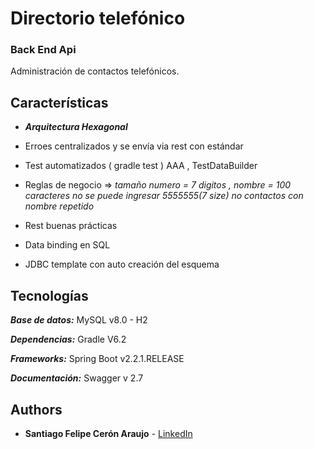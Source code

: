 # Directorio telefónico
### Back End Api

Administración de contactos telefónicos.

## Características
* ***Arquitectura Hexagonal***

* Erroes centralizados y se envía via rest con estándar
* Test automatizados ( gradle test ) AAA , TestDataBuilder
* Reglas de negocio => 
*tamaño numero = 7 digitos , nombre = 100 caracteres*
*no se puede ingresar 5555555(7 size)*
*no contactos con nombre repetido*
* Rest buenas prácticas
* Data binding en SQL
* JDBC template con auto creación del esquema


## Tecnologías

***Base de datos:*** MySQL v8.0 - H2

***Dependencias:*** Gradle V6.2 

***Frameworks:*** Spring Boot v2.2.1.RELEASE

***Documentación:*** Swagger v 2.7

## Authors

*   **Santiago Felipe Cerón Araujo** - [LinkedIn](https://www.linkedin.com/in/santiago-ceron-araujo)

